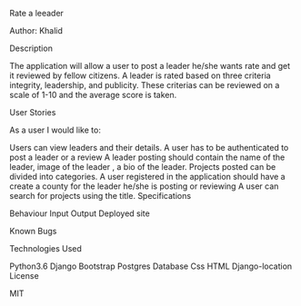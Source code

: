 Rate a leeader

Author: Khalid

Description

The application will allow a user to post a leader he/she wants  rate and get it reviewed by fellow citizens. A leader is rated based on three criteria integrity, leadership, and publicity. These criterias can be reviewed on a scale of 1-10 and the average score is taken.

User Stories

As a user I would like to:

Users can view leaders  and their details.
A user has to be authenticated to post a leader or a review
A leader posting  should contain the name of the leader, image of the leader , a bio of the leader.
Projects posted can be divided into categories.
A user registered in the application should have a create a county for the leader he/she is posting or reviewing
A user can search for projects using the title.
Specifications

Behaviour	Input	Output
Deployed site

Known Bugs

Technologies Used

Python3.6
Django
Bootstrap
Postgres Database
Css
HTML
Django-location
License

MIT 

